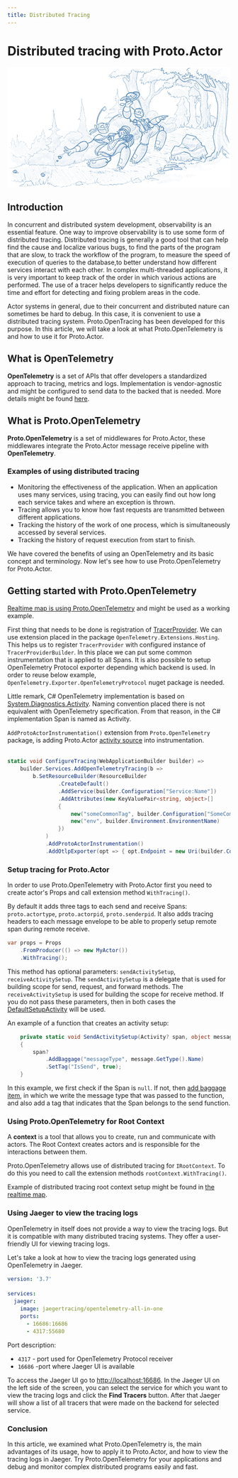 ```yaml
---
title: Distributed Tracing
---
```


# Distributed tracing with Proto.Actor

![tracing](images/Tracing-blue.png)

## Introduction

In concurrent and distributed system development, observability is an essential feature.
One way to improve observability is to use some form of distributed tracing.
Distributed tracing is generally a good tool that can help find the cause and localize various bugs, to find the parts of the program that are slow,
to track the workflow of the program, to measure the speed of execution of queries to the database,to better understand how different services interact with each other.
In complex multi-threaded applications, it is very important to keep track of the order in which various actions are performed.
The use of a tracer helps developers to significantly reduce the time and effort for detecting and fixing problem areas in the code.

Actor systems in general, due to their concurrent and distributed nature can sometimes be hard to debug. In this case, it is convenient to use a distributed tracing system. Proto.OpenTracing has been developed for this purpose.
In this article, we will take a look at what Proto.OpenTelemetry is and how to use it for Proto.Actor.

## What is OpenTelemetry

**OpenTelemetry** is a set of APIs that offer developers a standardized approach to tracing, metrics and logs. Implementation is vendor-agnostic and might be configured to send data to the backed that is needed. More details might be found [here](https://opentelemetry.io/).

## What is Proto.OpenTelemetry

**Proto.OpenTelemetry** is a set of middlewares for Proto.Actor, these middlewares integrate the Proto.Actor message receive pipeline with **OpenTelemetry**.

### Examples of using distributed tracing

- Monitoring the effectiveness of the application. When an application uses many services, using tracing, you can easily find out how long each service takes and where an exception is thrown.
- Tracing allows you to know how fast requests are transmitted between different applications.
- Tracking the history of the work of one process, which is simultaneously accessed by several services.
- Tracking the history of request execution from start to finish.

We have covered the benefits of using an OpenTelemetry and its basic concept and terminology. Now let's see how to use Proto.OpenTelemetry for Proto.Actor.

## Getting started with Proto.OpenTelemetry

[Realtime map is using Proto.OpenTelemetry](https://github.com/asynkron/realtimemap-dotnet/blob/main/Backend/Program.cs#L19) and might be used as a working example.

First thing that needs to be done is registration of [TracerProvider](https://opentelemetry.io/docs/reference/specification/trace/api/#tracerprovider). We can use extension placed in the package `OpenTelemetry.Extensions.Hosting`.
This helps us to register `TracerProvider` with configured instance of `TracerProviderBuilder`. In this place we can put some common instrumentation that is applied to all Spans.
It is also possible to setup OpenTelemetry Protocol exporter depending which backend is used. In order to reuse below example, `OpenTelemetry.Exporter.OpenTelemetryProtocol` nuget package is needed.

Little remark, C# OpenTelemetry implementation is based on [System.Diagnostics.Activity](https://docs.microsoft.com/en-us/dotnet/core/diagnostics/distributed-tracing-instrumentation-walkthroughs).
Naming convention placed there is not equivalent with OpenTelemetry specification. From that reason, in the C# implementation Span is named as Activity.

`AddProtoActorInstrumentation()` extension from `Proto.OpenTelemetry` package, is adding Proto.Actor [activity source](https://docs.microsoft.com/en-us/dotnet/core/diagnostics/distributed-tracing-collection-walkthroughs#sources) into instrumentation.

```csharp

static void ConfigureTracing(WebApplicationBuilder builder) =>
    builder.Services.AddOpenTelemetryTracing(b =>
        b.SetResourceBuilder(ResourceBuilder
                .CreateDefault()
                .AddService(builder.Configuration["Service:Name"])
                .AddAttributes(new KeyValuePair<string, object>[]
                {
                    new("someCommonTag", builder.Configuration["SomeCommonTag"]),
                    new("env", builder.Environment.EnvironmentName)
                })
            )
            .AddProtoActorInstrumentation()
            .AddOtlpExporter(opt => { opt.Endpoint = new Uri(builder.Configuration["Otlp:Endpoint"]); }));

```

### Setup tracing for Proto.Actor

In order to use Proto.OpenTelemetry with Proto.Actor first you need to create actor's Props and call extension method `WithTracing()`.

By default it adds three tags to each send and receive Spans: `proto.actortype`, `proto.actorpid`, `proto.senderpid`.
It also adds tracing headers to each message envelope to be able to properly setup remote span during remote receive.

```csharp
var props = Props
    .FromProducer(() => new MyActor())
    .WithTracing();
```

This method has optional parameters: `sendActivitySetup`, `receiveActivitySetup`.
The `sendActivitySetup` is a delegate that is used for building scope for send, request, and forward methods. The `receiveActivitySetup` is used for building the scope for receive method.
If you do not pass these parameters, then in both cases the [DefaultSetupActivity](https://github.com/asynkron/protoactor-dotnet/blob/dev/src/Proto.OpenTelemetry/OpenTelemetryHelpers.cs#L14) will be used.

An example of a function that creates an activity setup:

```csharp
    private static void SendActivitySetup(Activity? span, object message)
    {
        span?
            .AddBaggage("messageType", message.GetType().Name)
            .SetTag("IsSend", true);
    }
```

In this example, we first check if the Span is `null`.
If not, then [add baggage item](https://opentelemetry.io/docs/reference/specification/baggage/api/), in which we write the message type that was passed to the function, and also add a tag that indicates that the Span belongs to the send function.

### Using Proto.OpenTelemetry for Root Context

A **context** is a tool that allows you to create, run and communicate with actors. The Root Context creates actors and is responsible for the interactions between them.

Proto.OpenTelemetry allows use of distributed tracing for `IRootContext`. To do this you need to call the extension methods
`rootContext.WithTracing()`.

Example of distributed tracing root context setup might be found in [the realtime map](https://github.com/asynkron/realtimemap-dotnet/blob/main/Backend/MQTT/Ingress.cs#L18).

### Using Jaeger to view the tracing logs

OpenTelemetry in itself does not provide a way to view the tracing logs. But it is compatible with many distributed tracing systems. They offer a user-friendly UI for viewing tracing logs.

Let's take a look at how to view the tracing logs generated using OpenTelemetry in Jaeger.

```yml
version: '3.7'

services:
  jaeger:
    image: jaegertracing/opentelemetry-all-in-one
    ports:
      - 16686:16686
      - 4317:55680 
```

Port description:

- `4317` - port used for OpenTelemetry Protocol receiver
- `16686` -port where Jaeger UI is available

To access the Jaeger UI go to [http://localhost:16686](http://localhost:16686). In the Jaeger UI on the left side of the screen, you can select the service for which you want to view the tracing logs and click the **Find Tracers** button.
After that Jaeger will show a list of all tracers that were made on the backend for selected service.

### Conclusion

In this article, we examined what Proto.OpenTelemetry is, the main advantages of its usage, how to apply it to Proto.Actor, and how to view the tracing logs in Jaeger.
Try Proto.OpenTelemetry for your applications and debug and monitor complex distributed programs easily and fast.
